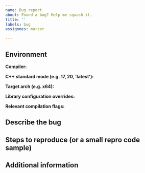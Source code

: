 ```yaml
---
name: Bug report
about: Found a bug? Help me squash it.
title: ''
labels: bug
assignees: marzer

---
```


<!--
    Please replace the HTML comments below with the requested information.
    Or leave them there and put your answers above/below them; you do you!

    Thanks for contributing!
-->



## Environment
**Compiler:**  
<!--
    The compiler & version, e.g. "Clang 9"
-->



**C++ standard mode (e.g. 17, 20, 'latest'):**  
<!--
    The C++ standard level you were targeting, e.g. C++17
-->



**Target arch (e.g. x64):**  
<!--
    The architecture you were targeting, e.g. x86, x64, ARM
-->



**Library configuration overrides:**  
<!--
    If you've explicitly set any of the library configuration macros,
    list them here (e.g. MUU_HEADER_ONLY=0)
-->



**Relevant compilation flags:**  
<!--
    Any relevant compilation flags that might help me reproduce your issue exactly (e.g. -fno-exceptions).
-->



## Describe the bug
<!--
    A clear and concise description of the bug goes here.
-->



## Steps to reproduce (or a small repro code sample)
<!--
    As above. If you feel that the information you've already given covers it sufficiently and you don't
    need this section, you can delete it.
-->



## Additional information
<!--
    Any post-scripts, addendums, or additional pieces of context, as necessary.
-->
